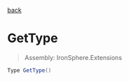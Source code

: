 ﻿

[back](/IronSphere.Extensions/types/EnumExtension)

# GetType

> Assembly: IronSphere.Extensions

```csharp
Type GetType()
```



 